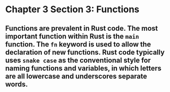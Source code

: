 # Chapter 3 Section 3: Functions

## Functions are prevalent in Rust code. The most important function within Rust is the `main` function. The `fn` keyword is used to allow the declaration of new functions. Rust code typically uses `snake case` as the conventional style for naming functions and variables, in which letters are all lowercase and underscores separate words.

## 
